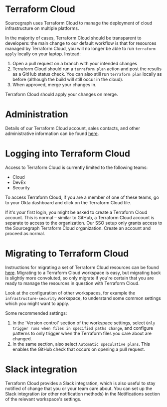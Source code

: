# Terraform Cloud

Sourcegraph uses Terraform Cloud to manage the deployment of cloud infrastructure on multiple
platforms.

In the majority of cases, Terraform Cloud should be transparent to developers: the main change to
our default workflow is that for resources managed by Terraform Cloud, you will no longer be
able to run `terraform apply` locally on your laptop. Instead:

1. Open a pull request on a branch with your intended changes
2. Terraform Cloud should run a `terraform plan` action and post the results as a GitHub status check.
   You can also still run `terraform plan` locally as before (although the build will still occur in
   the cloud).
3. When approved, merge your changes in.

Terraform Cloud should apply your changes on merge.

# Administration

Details of our Terraform Cloud account, sales contacts, and other administrative information can be
found [here][admin].

[admin]: https://docs.google.com/document/d/14DcNyh9HBH3xxrVB3jc_cBg79fsF72TksSQ9IaHD21c/edit#

# Logging into Terraform Cloud

Access to Terraform Cloud is currently limited to the following teams:

* Cloud
* DevEx
* Security

To access Terraform Cloud, if you are a member of one of these teams, go to your Okta dashboard and
click on the Terraform Cloud tile.

If it's your first login, you might be asked to create a Terraform Cloud account. This is normal –
similar to GitHub, a Terraform Cloud account is separate to access to the organization. Our SSO setup
only grants access to the Sourcegraph Terraform Cloud organization. Create an account and proceed
as normal.

# Migrating to Terraform Cloud

Instructions for migrating a set of Terraform Cloud resources can be found [here][migration]. Migrating
to a Terraform Cloud workspace is easy, but migrating back is slightly more convoluted, so only
migrate if you're certain that you are ready to manage the resources in question with Terraform Cloud.

Look at the configuration of other workspaces, for example the `infrastructure-security` workspace,
to understand some common settings which you might want to apply.

Some recommended settings:

1. In the 'Version control' section of the workspace settings, select `Only trigger runs when files
   in specified paths change`, and configure patterns to only trigger when the Terraform files you
   care about are changed.
2. In the same section, also select `Automatic speculative plans`. This enables the GitHub check
   that occurs on opening a pull request.

[migration]: https://developer.hashicorp.com/terraform/tutorials/cloud/cloud-migrate

# Slack integration

Terraform Cloud provides a Slack integration, which is also useful to stay notified of change that
you or your team care about. You can set up the Slack integration (or other notification methods)
in the Notifications section of the relevant workspace's settings. 
